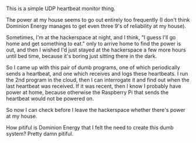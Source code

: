 This is a simple UDP heartbeat monitor thing.

The power at my house seems to go out entirely too frequently (I don't think
Dominion Energy manages to get even three 9's of reliability at my house).

Sometimes, I'm at the hackerspace at night, and I think, "I guess I'll go home
and get something to eat." only to arrive home to find the power is out, and
then I wished I'd just stayed at the hackerspace a few more hours until bed time,
because it's boring just sitting there in the dark.

So I came up with this pair of dumb programs, one of which periodically sends a heartbeat,
and one which receives and logs these heartbeats.  I run the 2nd program in the cloud,
then I can interrogate it and find out when the last heartbeat was received.  If it was
recent, then I know I probably have power at home, because otherwise the Raspberry Pi
that sends the heartbeat would not be powered on.

So now I can check before I leave the hackerspace whether there's power at my house.

How pitiful is Dominion Energy that I felt the need to create this dumb system?
Pretty damn pitiful.


